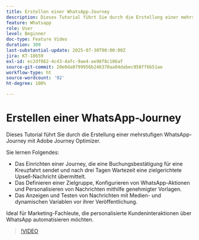 ```yaml
---
title: Erstellen einer WhatsApp-Journey
description: Dieses Tutorial führt Sie durch die Erstellung einer mehrstufigen WhatsApp-Journey mit Adobe Journey Optimizer.
feature: Whatsapp
role: User
level: Beginner
doc-type: Feature Video
duration: 309
last-substantial-update: 2025-07-30T00:00:00Z
jira: KT-18659
exl-id: ec2df062-4c43-4afc-9ae4-ae98f8c106af
source-git-commit: 20e0da0799956b246370aa04dabec958ff6b51ae
workflow-type: ht
source-wordcount: '92'
ht-degree: 100%

---
```


# Erstellen einer WhatsApp-Journey

Dieses Tutorial führt Sie durch die Erstellung einer mehrstufigen WhatsApp-Journey mit Adobe Journey Optimizer.

Sie lernen Folgendes:

* Das Einrichten einer Journey, die eine Buchungsbestätigung für eine Kreuzfahrt sendet und nach drei Tagen Wartezeit eine zielgerichtete Upsell-Nachricht übermittelt.
* Das Definieren einer Zielgruppe, Konfigurieren von WhatsApp-Aktionen und Personalisieren von Nachrichten mithilfe genehmigter Vorlagen.
* Das Anzeigen und Testen von Nachrichten mit Medien- und dynamischen Variablen vor ihrer Veröffentlichung.

Ideal für Marketing-Fachleute, die personalisierte Kundeninteraktionen über WhatsApp automatisieren möchten.

>[!VIDEO](https://video.tv.adobe.com/v/3470282/?learn=on&enablevpops)
